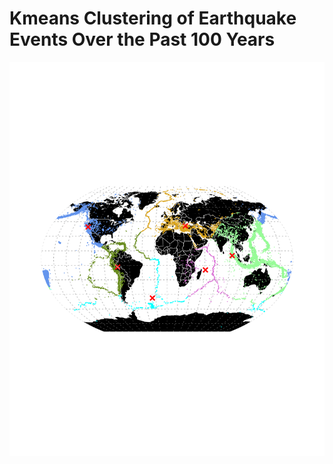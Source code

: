 # Kmeans Clustering of Earthquake Events Over the Past 100 Years
![alt text](https://github.com/teng-gao/kmeans/blob/master/Earthquake%20results/FullEarthquake-GC-6/visualization_map.png "Great Circle Distance, K = 8")
